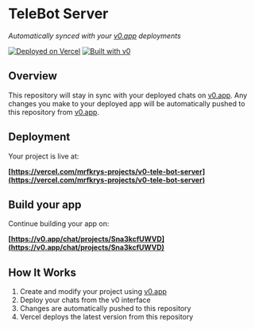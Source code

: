 # TeleBot Server 

*Automatically synced with your [v0.app](https://v0.app) deployments*

[![Deployed on Vercel](https://img.shields.io/badge/Deployed%20on-Vercel-black?style=for-the-badge&logo=vercel)](https://vercel.com/mrfkrys-projects/v0-tele-bot-server)
[![Built with v0](https://img.shields.io/badge/Built%20with-v0.app-black?style=for-the-badge)](https://v0.app/chat/projects/Sna3kcfUWVD)

## Overview

This repository will stay in sync with your deployed chats on [v0.app](https://v0.app).
Any changes you make to your deployed app will be automatically pushed to this repository from [v0.app](https://v0.app).

## Deployment

Your project is live at:

**[https://vercel.com/mrfkrys-projects/v0-tele-bot-server](https://vercel.com/mrfkrys-projects/v0-tele-bot-server)**

## Build your app

Continue building your app on:

**[https://v0.app/chat/projects/Sna3kcfUWVD](https://v0.app/chat/projects/Sna3kcfUWVD)**

## How It Works

1. Create and modify your project using [v0.app](https://v0.app)
2. Deploy your chats from the v0 interface
3. Changes are automatically pushed to this repository
4. Vercel deploys the latest version from this repository
